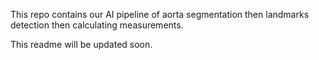 This repo contains our AI pipeline of aorta segmentation then landmarks detection then calculating measurements.

This readme will be updated soon.